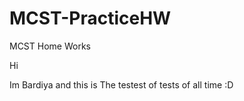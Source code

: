 # MCST-PracticeHW
MCST Home Works


Hi 

Im Bardiya and this is The testest of tests of all time :D
